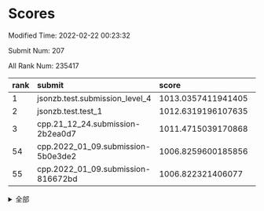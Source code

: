 # Scores

Modified Time: 2022-02-22 00:23:32

Submit Num: 207

All Rank Num: 235417

| rank |               submit               |       score        |       sigma        | pk_num |
| :--- | :--------------------------------- | :----------------- | :----------------- | :----- |
| 1    | jsonzb.test.submission_level_4     | 1013.0357411941405 | 0.8071856989608144 | 4550   |
| 2    | jsonzb.test.test_1                 | 1012.6319196107635 | 0.7984363282632003 | 4545   |
| 3    | cpp.21_12_24.submission-2b2ea0d7   | 1011.4715039170868 | 0.7775840139810313 | 4557   |
| 54   | cpp.2022_01_09.submission-5b0e3de2 | 1006.8259600185856 | 0.7271253428670156 | 4542   |
| 55   | cpp.2022_01_09.submission-816672bd | 1006.822321406077  | 0.7281698741568172 | 4548   |


<details>
<summary>全部</summary>

| rank |                 submit                 |       score        |       sigma        | pk_num |
| :--- | :------------------------------------- | :----------------- | :----------------- | :----- |
| 1    | jsonzb.test.submission_level_4         | 1013.0357411941405 | 0.8071856989608144 | 4550   |
| 2    | jsonzb.test.test_1                     | 1012.6319196107635 | 0.7984363282632003 | 4545   |
| 3    | cpp.21_12_24.submission-2b2ea0d7       | 1011.4715039170868 | 0.7775840139810313 | 4557   |
| 4    | gobigger.level_3.submission_level_3_19 | 1011.213219610441  | 0.7665102292500446 | 4550   |
| 5    | gobigger.level_3.submission_level_3_48 | 1011.1749259879851 | 0.7655555230333734 | 4550   |
| 6    | gobigger.level_3.submission_level_3_16 | 1011.1717566118997 | 0.7622653476404241 | 4547   |
| 7    | gobigger.level_3.submission_level_3_23 | 1010.9009546478845 | 0.768789794976687  | 4550   |
| 8    | gobigger.level_3.submission_level_3_11 | 1010.7230875228158 | 0.767571304606276  | 4556   |
| 9    | gobigger.level_3.submission_level_3_33 | 1010.65753680533   | 0.7899007998424252 | 4549   |
| 10   | gobigger.level_3.submission_level_3_0  | 1010.6158848779124 | 0.7644688457642348 | 4554   |
| 11   | gobigger.level_3.submission_level_3_27 | 1010.6044046924843 | 0.7608188637000808 | 4551   |
| 12   | gobigger.level_3.submission_level_3_22 | 1010.4315540876985 | 0.7538447701292353 | 4550   |
| 13   | gobigger.level_3.submission_level_3_24 | 1010.410540126497  | 0.7557334709804039 | 4544   |
| 14   | gobigger.level_3.submission_level_3_21 | 1010.3298501545684 | 0.7487245984497046 | 4547   |
| 15   | gobigger.level_3.submission_level_3_6  | 1010.2677359251529 | 0.7503471094562701 | 4552   |
| 16   | gobigger.level_3.submission_level_3_4  | 1010.2063137695183 | 0.7459196397073654 | 4550   |
| 17   | gobigger.level_3.submission_level_3_41 | 1010.153963155576  | 0.7736509474626883 | 4547   |
| 18   | gobigger.level_3.submission_level_3_20 | 1010.1351583310507 | 0.750766353176921  | 4552   |
| 19   | gobigger.level_3.submission_level_3_34 | 1010.0715025896326 | 0.7797504469786624 | 4548   |
| 20   | gobigger.level_3.submission_level_3_29 | 1010.0273575714933 | 0.7654876835441616 | 4552   |
| 21   | gobigger.level_3.submission_level_3_8  | 1009.9552741650356 | 0.7548616591051185 | 4549   |
| 22   | gobigger.level_3.submission_level_3_17 | 1009.9424174044066 | 0.7545096755617648 | 4546   |
| 23   | gobigger.level_3.submission_level_3_39 | 1009.935976921899  | 0.7372654701980718 | 4554   |
| 24   | gobigger.level_3.submission_level_3_38 | 1009.907643616919  | 0.7716720140810094 | 4552   |
| 25   | gobigger.level_3.submission_level_3_1  | 1009.9015891428195 | 0.749233098678859  | 4551   |
| 26   | gobigger.level_3.submission_level_3_36 | 1009.877330585298  | 0.746784931229948  | 4551   |
| 27   | gobigger.level_3.submission_level_3_46 | 1009.8285890591758 | 0.7661138801164514 | 4550   |
| 28   | gobigger.level_3.submission_level_3_43 | 1009.8090291453303 | 0.7687178529954931 | 4548   |
| 29   | gobigger.level_3.submission_level_3_32 | 1009.7690255038739 | 0.7563696584802221 | 4551   |
| 30   | gobigger.level_3.submission_level_3_30 | 1009.7518505337202 | 0.7414208057111396 | 4551   |
| 31   | gobigger.level_3.submission_level_3_31 | 1009.7288169207214 | 0.792364031633846  | 4545   |
| 32   | gobigger.level_3.submission_level_3_42 | 1009.6813709565193 | 0.7575659657441217 | 4542   |
| 33   | gobigger.level_3.submission_level_3_9  | 1009.6423329134419 | 0.739752869878745  | 4550   |
| 34   | gobigger.level_3.submission_level_3_10 | 1009.5536691427106 | 0.7413029842714569 | 4548   |
| 35   | gobigger.level_3.submission_level_3_47 | 1009.5037305930663 | 0.7436988971762653 | 4546   |
| 36   | gobigger.level_3.submission_level_3_28 | 1009.4891218886204 | 0.7617090837342855 | 4552   |
| 37   | gobigger.level_3.submission_level_3_13 | 1009.4809412176307 | 0.7484795806269147 | 4552   |
| 38   | gobigger.level_3.submission_level_3_2  | 1009.4636386779646 | 0.7446009242876311 | 4546   |
| 39   | gobigger.level_3.submission_level_3_35 | 1009.3991486160688 | 0.7554909812865446 | 4550   |
| 40   | gobigger.level_3.submission_level_3_44 | 1009.3871238698297 | 0.7722607538372899 | 4543   |
| 41   | gobigger.level_3.submission_level_3_45 | 1009.3159842447863 | 0.7419632943349129 | 4543   |
| 42   | gobigger.level_3.submission_level_3_15 | 1009.3129196355687 | 0.7453306627728771 | 4545   |
| 43   | gobigger.level_3.submission_level_3_18 | 1009.1828831785232 | 0.7509630607106658 | 4548   |
| 44   | gobigger.level_3.submission_level_3_12 | 1009.1777576780567 | 0.7511423819409404 | 4547   |
| 45   | gobigger.level_3.submission_level_3_49 | 1009.1579232286763 | 0.7712749494777272 | 4551   |
| 46   | gobigger.level_3.submission_level_3_7  | 1009.1006036268105 | 0.7488280777031505 | 4550   |
| 47   | gobigger.level_3.submission_level_3_26 | 1008.8374936914893 | 0.7394968733376188 | 4553   |
| 48   | gobigger.level_3.submission_level_3_3  | 1008.6607382951962 | 0.7314055685010236 | 4551   |
| 49   | gobigger.level_3.submission_level_3_14 | 1008.5181151189217 | 0.7561114561906355 | 4553   |
| 50   | gobigger.level_3.submission_level_3_37 | 1008.5021340398545 | 0.751513794207198  | 4548   |
| 51   | gobigger.level_3.submission_level_3_5  | 1008.4167480296628 | 0.7370364862947014 | 4548   |
| 52   | gobigger.level_3.submission_level_3_25 | 1008.3529807229654 | 0.7453376509454716 | 4547   |
| 53   | gobigger.level_3.submission_level_3_40 | 1007.834402414625  | 0.7342679462577781 | 4550   |
| 54   | cpp.2022_01_09.submission-5b0e3de2     | 1006.8259600185856 | 0.7271253428670156 | 4542   |
| 55   | cpp.2022_01_09.submission-816672bd     | 1006.822321406077  | 0.7281698741568172 | 4548   |
| 56   | gobigger.level_1.submission_level_1_45 | 1005.0699077672595 | 0.7164318932405289 | 4544   |
| 57   | gobigger.level_1.submission_level_1_27 | 1004.7021814598694 | 0.7241496284782531 | 4549   |
| 58   | gobigger.level_1.submission_level_1_32 | 1004.5553910774889 | 0.710936703427762  | 4550   |
| 59   | gobigger.level_1.submission_level_1_33 | 1004.523193152992  | 0.7185460776248493 | 4552   |
| 60   | gobigger.level_1.submission_level_1_3  | 1004.3653354648962 | 0.7121957300004833 | 4547   |
| 61   | gobigger.level_1.submission_level_1_41 | 1004.3521179239337 | 0.726545204648341  | 4550   |
| 62   | gobigger.level_1.submission_level_1_30 | 1004.286987468283  | 0.7196638602409089 | 4553   |
| 63   | gobigger.level_1.submission_level_1_13 | 1004.2787740346117 | 0.7238001372539254 | 4552   |
| 64   | gobigger.level_1.submission_level_1_1  | 1004.1901204271176 | 0.7189411103055612 | 4554   |
| 65   | gobigger.level_1.submission_level_1_38 | 1004.0881428313864 | 0.7076082201767017 | 4549   |
| 66   | gobigger.level_1.submission_level_1_37 | 1004.0499534635024 | 0.7231084632331093 | 4552   |
| 67   | gobigger.level_1.submission_level_1_6  | 1003.9974553367986 | 0.7206118756419413 | 4548   |
| 68   | gobigger.level_1.submission_level_1_11 | 1003.9748560306656 | 0.7243509473470197 | 4546   |
| 69   | gobigger.level_1.submission_level_1_18 | 1003.9340304099468 | 0.7197730493930489 | 4550   |
| 70   | gobigger.level_1.submission_level_1_5  | 1003.7984284181114 | 0.7118397444697667 | 4550   |
| 71   | gobigger.level_1.submission_level_1_31 | 1003.7983224431114 | 0.7182564768864785 | 4548   |
| 72   | gobigger.level_1.submission_level_1_24 | 1003.7974968908306 | 0.7303738796107513 | 4553   |
| 73   | gobigger.level_1.submission_level_1_14 | 1003.7644956473597 | 0.7207094160572974 | 4546   |
| 74   | gobigger.level_1.submission_level_1_4  | 1003.6801885992973 | 0.717352529019374  | 4550   |
| 75   | gobigger.level_1.submission_level_1_9  | 1003.6665487002147 | 0.7192544078089281 | 4547   |
| 76   | gobigger.level_1.submission_level_1_47 | 1003.5500746655356 | 0.7105293789958895 | 4548   |
| 77   | gobigger.level_1.submission_level_1_39 | 1003.5304551772713 | 0.7170011140611825 | 4550   |
| 78   | gobigger.level_1.submission_level_1_35 | 1003.4779988465874 | 0.7112386155120811 | 4546   |
| 79   | gobigger.level_1.submission_level_1_34 | 1003.4579458779463 | 0.7215846900053796 | 4545   |
| 80   | gobigger.level_1.submission_level_1_12 | 1003.4484378051728 | 0.726554780160507  | 4549   |
| 81   | gobigger.level_1.submission_level_1_17 | 1003.4096728780681 | 0.7293770639306071 | 4550   |
| 82   | gobigger.level_1.submission_level_1_8  | 1003.4030496419796 | 0.7105429784408747 | 4547   |
| 83   | gobigger.level_1.submission_level_1_20 | 1003.4023191389342 | 0.7091449442749934 | 4554   |
| 84   | gobigger.level_1.submission_level_1_48 | 1003.3658492913912 | 0.710334094305359  | 4551   |
| 85   | gobigger.level_1.submission_level_1_2  | 1003.2827534568526 | 0.7258204221962395 | 4549   |
| 86   | gobigger.level_1.submission_level_1_40 | 1003.2397441482445 | 0.7021108493582471 | 4552   |
| 87   | gobigger.level_1.submission_level_1_26 | 1003.0646877657972 | 0.7285010816048959 | 4551   |
| 88   | gobigger.level_1.submission_level_1_15 | 1002.9760348948362 | 0.7264068521783438 | 4545   |
| 89   | gobigger.level_1.submission_level_1_22 | 1002.9726044889181 | 0.7089118600620943 | 4544   |
| 90   | gobigger.level_1.submission_level_1_7  | 1002.9618582746787 | 0.7070483389077753 | 4549   |
| 91   | gobigger.level_1.submission_level_1_49 | 1002.8993171498615 | 0.7082604239522178 | 4554   |
| 92   | gobigger.level_1.submission_level_1_23 | 1002.8303267150533 | 0.7093780108443368 | 4550   |
| 93   | gobigger.level_1.submission_level_1_21 | 1002.7660003407657 | 0.7135936614378338 | 4550   |
| 94   | gobigger.level_1.submission_level_1_16 | 1002.615755674753  | 0.7242461393337494 | 4557   |
| 95   | gobigger.level_1.submission_level_1_19 | 1002.5992828793754 | 0.7050991725052843 | 4548   |
| 96   | gobigger.level_1.submission_level_1_43 | 1002.5772833437111 | 0.7120968427599381 | 4549   |
| 97   | gobigger.level_1.submission_level_1_29 | 1002.528542329957  | 0.7160795590914262 | 4546   |
| 98   | gobigger.level_1.submission_level_1_0  | 1002.4949658015453 | 0.7077513223996086 | 4549   |
| 99   | gobigger.level_1.submission_level_1_28 | 1002.300110561626  | 0.723934780618302  | 4551   |
| 100  | gobigger.level_1.submission_level_1_46 | 1002.2852465926741 | 0.7079292979817949 | 4552   |
| 101  | gobigger.level_1.submission_level_1_10 | 1002.2782751660466 | 0.7214431072201958 | 4547   |
| 102  | gobigger.level_1.submission_level_1_36 | 1002.2666714614634 | 0.7073246148298988 | 4548   |
| 103  | gobigger.level_1.submission_level_1_44 | 1002.0753866123334 | 0.713284492858381  | 4547   |
| 104  | gobigger.level_1.submission_level_1_25 | 1001.8859071271994 | 0.7171911807974575 | 4550   |
| 105  | gobigger.level_1.submission_level_1_42 | 1001.2087462102517 | 0.7118270940154358 | 4547   |
| 106  | gobigger.random.submission_random_27   | 997.3534059191772  | 0.7140377609443908 | 4547   |
| 107  | gobigger.random.submission_random_28   | 997.3436192250161  | 0.7054070126021038 | 4550   |
| 108  | gobigger.random.submission_random_46   | 997.0542162268598  | 0.7084929381167907 | 4556   |
| 109  | gobigger.random.submission_random_1    | 996.9745680692679  | 0.7141547154849733 | 4554   |
| 110  | gobigger.random.submission_random_18   | 996.7577753778835  | 0.7082507364917509 | 4555   |
| 111  | gobigger.random.submission_random_7    | 996.7172059299875  | 0.7040799275507171 | 4549   |
| 112  | gobigger.random.submission_random_31   | 996.64554008868    | 0.7063988031521408 | 4550   |
| 113  | gobigger.random.submission_random_4    | 996.5871581312525  | 0.7145727324579156 | 4548   |
| 114  | gobigger.random.submission_random_24   | 996.4881075172217  | 0.6945042807275403 | 4545   |
| 115  | gobigger.random.submission_random_17   | 996.480438225517   | 0.6981376500612507 | 4550   |
| 116  | gobigger.random.submission_random_12   | 996.4197014378508  | 0.7052341568611785 | 4550   |
| 117  | gobigger.random.submission_random_44   | 996.3565008525807  | 0.7052884350591427 | 4549   |
| 118  | gobigger.random.submission_random_42   | 996.3542130591835  | 0.7061413624492561 | 4548   |
| 119  | gobigger.random.submission_random_36   | 996.2703976597029  | 0.7059327713360938 | 4548   |
| 120  | gobigger.random.submission_random_19   | 996.2183502012205  | 0.6953746483252788 | 4545   |
| 121  | gobigger.random.submission_random_13   | 996.211532130341   | 0.7242923690315773 | 4547   |
| 122  | gobigger.random.submission_random_30   | 996.1114438170615  | 0.709649661616678  | 4545   |
| 123  | gobigger.random.submission_random_47   | 996.1018116796176  | 0.7116875203595775 | 4553   |
| 124  | gobigger.random.submission_random_6    | 996.0256251972445  | 0.7099290899686514 | 4553   |
| 125  | gobigger.random.submission_random_41   | 995.9030898107713  | 0.713344273302262  | 4548   |
| 126  | gobigger.random.submission_random_16   | 995.8979595372438  | 0.7263721956102698 | 4550   |
| 127  | gobigger.random.submission_random_39   | 995.8767664999802  | 0.7168610409176221 | 4549   |
| 128  | gobigger.random.submission_random_11   | 995.8509825879031  | 0.7182477433511558 | 4545   |
| 129  | gobigger.random.submission_random_20   | 995.845317590754   | 0.7103399801432907 | 4550   |
| 130  | gobigger.random.submission_random_43   | 995.8334579088844  | 0.7175602796026164 | 4551   |
| 131  | gobigger.random.submission_random_2    | 995.8293675961322  | 0.7231551894137448 | 4549   |
| 132  | gobigger.random.submission_random_38   | 995.7954411868277  | 0.717190106102868  | 4554   |
| 133  | gobigger.random.submission_random_15   | 995.7883185743048  | 0.7099946124742557 | 4551   |
| 134  | gobigger.random.submission_random_40   | 995.7405796616972  | 0.717616507768329  | 4549   |
| 135  | gobigger.random.submission_random_25   | 995.7377520438743  | 0.7165513351340549 | 4550   |
| 136  | gobigger.random.submission_random_26   | 995.7025097446094  | 0.7037569545867411 | 4547   |
| 137  | gobigger.random.submission_random_3    | 995.6906265138222  | 0.7237169598544367 | 4549   |
| 138  | gobigger.random.submission_random_23   | 995.6153589617923  | 0.7115584508546713 | 4551   |
| 139  | gobigger.random.submission_random_35   | 995.6032925469267  | 0.6993645019450372 | 4555   |
| 140  | gobigger.random.submission_random_45   | 995.4694079223136  | 0.7163015590897305 | 4549   |
| 141  | gobigger.random.submission_random_22   | 995.376456345599   | 0.7078879630606627 | 4554   |
| 142  | gobigger.random.submission_random_21   | 995.3716622662203  | 0.7209509026913029 | 4552   |
| 143  | gobigger.random.submission_random_9    | 995.3357153637236  | 0.7114114306404885 | 4545   |
| 144  | gobigger.random.submission_random_14   | 995.3321897780706  | 0.7133628804637123 | 4550   |
| 145  | gobigger.random.submission_random_5    | 995.3112926312706  | 0.7031657190979752 | 4548   |
| 146  | gobigger.random.submission_random_48   | 995.2975397515196  | 0.7175236113701111 | 4549   |
| 147  | gobigger.random.submission_random_29   | 995.2571906381798  | 0.7010083863708413 | 4548   |
| 148  | gobigger.random.submission_random_10   | 995.153632514351   | 0.720626766089857  | 4546   |
| 149  | gobigger.random.submission_random_32   | 994.9565274795682  | 0.7077438579948504 | 4548   |
| 150  | gobigger.level_2.submission_level_2_47 | 994.8535296862224  | 0.712370807632982  | 4550   |
| 151  | gobigger.random.submission_random_33   | 994.7771323360689  | 0.7165636063310596 | 4555   |
| 152  | gobigger.random.submission_random_8    | 994.6550314660715  | 0.7131020465395997 | 4550   |
| 153  | gobigger.random.submission_random_0    | 994.6468603979448  | 0.7208332213011304 | 4548   |
| 154  | gobigger.random.submission_random_37   | 994.4498480727524  | 0.7164196325883616 | 4546   |
| 155  | gobigger.random.submission_random_49   | 994.3953110818446  | 0.7265181462553657 | 4549   |
| 156  | gobigger.random.submission_random_34   | 994.3493390700048  | 0.7146460120966727 | 4549   |
| 157  | gobigger.level_2.submission_level_2_4  | 993.8200131817258  | 0.7334093080750168 | 4550   |
| 158  | gobigger.level_2.submission_level_2_24 | 993.6903250587966  | 0.7408730327389372 | 4545   |
| 159  | gobigger.level_2.submission_level_2_11 | 993.4584595773741  | 0.7410898276035549 | 4543   |
| 160  | gobigger.level_2.submission_level_2_7  | 993.3613055149427  | 0.7344074380941009 | 4546   |
| 161  | gobigger.level_2.submission_level_2_36 | 993.334122661114   | 0.7429003775484835 | 4548   |
| 162  | gobigger.level_2.submission_level_2_18 | 993.2789034058678  | 0.7417468384900783 | 4551   |
| 163  | gobigger.level_2.submission_level_2_22 | 993.2522233127085  | 0.7432794298488632 | 4549   |
| 164  | gobigger.level_2.submission_level_2_30 | 993.2263610094135  | 0.7295476841449665 | 4550   |
| 165  | gobigger.level_2.submission_level_2_0  | 993.2028306039364  | 0.7619924315856479 | 4549   |
| 166  | gobigger.level_2.submission_level_2_13 | 993.0909457445322  | 0.7323472676309993 | 4556   |
| 167  | gobigger.level_2.submission_level_2_14 | 992.9772276045643  | 0.7430713302477442 | 4549   |
| 168  | gobigger.level_2.submission_level_2_16 | 992.8705373916282  | 0.7299710966164676 | 4550   |
| 169  | gobigger.level_2.submission_level_2_3  | 992.8425123372779  | 0.733152327593691  | 4543   |
| 170  | gobigger.level_2.submission_level_2_29 | 992.7074444551586  | 0.7605882140191706 | 4549   |
| 171  | gobigger.level_2.submission_level_2_2  | 992.6358425059207  | 0.7289352304814102 | 4545   |
| 172  | gobigger.level_2.submission_level_2_8  | 992.6003025625447  | 0.7518293640976    | 4548   |
| 173  | gobigger.level_2.submission_level_2_39 | 992.5744410628763  | 0.7297100356621413 | 4548   |
| 174  | gobigger.level_2.submission_level_2_12 | 992.572169344931   | 0.7309735633172468 | 4554   |
| 175  | gobigger.level_2.submission_level_2_37 | 992.5575061267407  | 0.7448060668537347 | 4549   |
| 176  | gobigger.level_2.submission_level_2_32 | 992.5357401676727  | 0.7585008232748116 | 4551   |
| 177  | gobigger.level_2.submission_level_2_34 | 992.42203789401    | 0.7357642091536782 | 4548   |
| 178  | gobigger.level_2.submission_level_2_31 | 992.3534072017445  | 0.7411213778203246 | 4545   |
| 179  | gobigger.level_2.submission_level_2_45 | 992.3095383683943  | 0.7480337579448518 | 4552   |
| 180  | gobigger.level_2.submission_level_2_35 | 992.2887868144511  | 0.7571401667316543 | 4548   |
| 181  | gobigger.level_2.submission_level_2_40 | 992.2828723092877  | 0.7456870955776695 | 4551   |
| 182  | gobigger.level_2.submission_level_2_48 | 992.2648596789003  | 0.7294326155267364 | 4548   |
| 183  | gobigger.level_2.submission_level_2_23 | 992.2363631060038  | 0.7469879100167526 | 4547   |
| 184  | gobigger.level_2.submission_level_2_15 | 992.2156780379295  | 0.7499836328293136 | 4552   |
| 185  | gobigger.level_2.submission_level_2_26 | 992.2100220200662  | 0.7453801778770854 | 4544   |
| 186  | gobigger.level_2.submission_level_2_17 | 992.0427381859417  | 0.7485945510887634 | 4545   |
| 187  | gobigger.level_2.submission_level_2_5  | 992.0053753945479  | 0.7414113536323196 | 4548   |
| 188  | gobigger.level_2.submission_level_2_9  | 991.9820024850785  | 0.7393648369500153 | 4553   |
| 189  | gobigger.level_2.submission_level_2_44 | 991.8470388555276  | 0.7437622653160464 | 4551   |
| 190  | gobigger.level_2.submission_level_2_20 | 991.7693177062466  | 0.7471076489485357 | 4548   |
| 191  | gobigger.level_2.submission_level_2_38 | 991.7268882456247  | 0.7379870037865274 | 4553   |
| 192  | gobigger.level_2.submission_level_2_6  | 991.6084313735428  | 0.7558025420157435 | 4551   |
| 193  | gobigger.level_2.submission_level_2_33 | 991.5602897838373  | 0.7760913480413012 | 4549   |
| 194  | gobigger.level_2.submission_level_2_43 | 991.4547333132649  | 0.738469222310473  | 4545   |
| 195  | gobigger.level_2.submission_level_2_49 | 991.4484647879171  | 0.7522784362964572 | 4552   |
| 196  | gobigger.level_2.submission_level_2_42 | 991.4281333755991  | 0.7429804387529378 | 4547   |
| 197  | gobigger.level_2.submission_level_2_46 | 991.4072466890349  | 0.7637797985976095 | 4546   |
| 198  | gobigger.level_2.submission_level_2_41 | 991.4060485867403  | 0.7293936491142601 | 4554   |
| 199  | gobigger.level_2.submission_level_2_21 | 991.3156959037426  | 0.7607138372887539 | 4539   |
| 200  | gobigger.level_2.submission_level_2_28 | 991.2095311368487  | 0.7445970012226145 | 4544   |
| 201  | gobigger.level_2.submission_level_2_25 | 991.065520677223   | 0.7780549064611831 | 4549   |
| 202  | gobigger.level_2.submission_level_2_10 | 991.0351436322951  | 0.7557884216241647 | 4555   |
| 203  | gobigger.level_2.submission_level_2_19 | 990.7656528725389  | 0.7367924592629145 | 4549   |
| 204  | gobigger.level_2.submission_level_2_27 | 990.4942212012446  | 0.7868580528135771 | 4551   |
| 205  | gobigger.level_2.submission_level_2_1  | 990.3211195485827  | 0.751650360252439  | 4550   |
| 206  | gobigger.none.submission_none_0        | 978.76245492986    | 1.1721273954155806 | 4547   |
| 207  | gobigger.none.submission_none_1        | 976.8228200540551  | 1.3106706891249253 | 4544   |

</details>